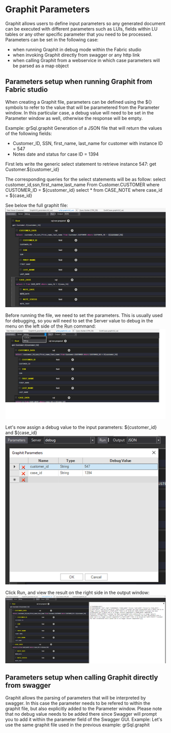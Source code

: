 # Graphit Parameters

Graphit allows users to define input parameters so any generated document can be executed with different parameters such as LUIs, fields within LU tables or any other specific parameter that you need to be processed. 
Parameters can be set in the following case:
- when running Graphit in debug mode within the Fabric studio
- when invoking Graphit directly from swagger or any http link
- when calling Graphit from a webservice in which case parameters will be parsed as a map object 

## Parameters setup when running Graphit from Fabric studio
When creating a Graphit file, parameters can be defined using the ${} symbols to refer to the value that will be parametered from the Parameter window.
In this particular case, a debug value will need to be set in the Parameter window as well, otherwise the response will be empty.


Example: grSql.graphit
Generation of a JSON file that will return the values of the following fields:
- Customer_ID, SSN, first_name, last_name for customer with instance ID = 547
- Notes date and status for case ID = 1394

First lets write the generic select statement to retrieve instance 547:
get Customer.${customer_id}

The corresponding queries for the select statements will be as follow:
select  customer_id,ssn,first_name,last_name From Customer.CUSTOMER where CUSTOMER_ID = ${customer_id}
select * from CASE_NOTE where case_id = ${case_id}

See below the full graphit file:
![](/articles/15_web_services/17_Graphit/images/35_graphit_with_parameters.PNG)

Before running the file, we need to set the parameters. This is usually used for debugging, so you will need to set the Server value to debug in the menu on the left side of the Run command:
![](/articles/15_web_services/17_Graphit/images/36_graphit_with_parameters.png)

Let's now assign a debug value to the input parameters: ${customer_id} and ${case_id}
![](/articles/15_web_services/17_Graphit/images/38_graphit_with_parameters.PNG)

Click Run, and view the result on the right side in the output window:
![](/articles/15_web_services/17_Graphit/images/39_graphit_with_parameters.PNG)


## Parameters setup when calling Graphit directly from swagger
Graphit allows the parsing of parameters that will be interpreted by swagger. In this case the parameter needs to be refered to within the graphit file, but also explicitly added to the Parameter window. Please note that no debug value needs to be added there since Swagger will prompt you to add it within the parameter field of the Swagger GUI.
Example:
Let's use the same graphit file used in the previous example: grSql.graphit








